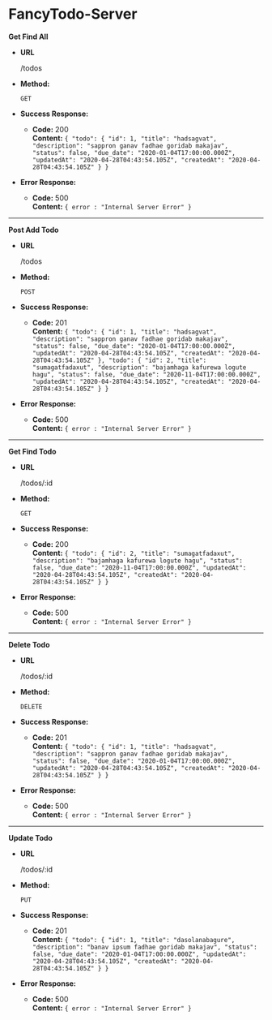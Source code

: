 # FancyTodo-Server

**Get Find All**

* **URL**

  /todos

* **Method:**

  `GET`

* **Success Response:**

  * **Code:** 200 <br />
    **Content:** `{
        "todo": {
        "id": 1,
        "title": "hadsagvat",
        "description": "sappron ganav fadhae goridab makajav",
        "status": false,
        "due_date": "2020-01-04T17:00:00.000Z",
        "updatedAt": "2020-04-28T04:43:54.105Z",
        "createdAt": "2020-04-28T04:43:54.105Z"
        }
    }`
 
* **Error Response:**

  * **Code:** 500 <br />
    **Content:** `{ error : "Internal Server Error" }`

----

**Post Add Todo**

* **URL**

  /todos

* **Method:**

  `POST`

* **Success Response:**

  * **Code:** 201 <br />
    **Content:** `{
        "todo": {
        "id": 1,
        "title": "hadsagvat",
        "description": "sappron ganav fadhae goridab makajav",
        "status": false,
        "due_date": "2020-01-04T17:00:00.000Z",
        "updatedAt": "2020-04-28T04:43:54.105Z",
        "createdAt": "2020-04-28T04:43:54.105Z"
        },
        "todo": {
        "id": 2,
        "title": "sumagatfadaxut",
        "description": "bajamhaga kafurewa logute hagu",
        "status": false,
        "due_date": "2020-11-04T17:00:00.000Z",
        "updatedAt": "2020-04-28T04:43:54.105Z",
        "createdAt": "2020-04-28T04:43:54.105Z"
        }
    }`
 
* **Error Response:**

  * **Code:** 500 <br />
    **Content:** `{ error : "Internal Server Error" }`

----

**Get Find Todo**

* **URL**

  /todos/:id

* **Method:**

  `GET`

* **Success Response:**

  * **Code:** 200 <br />
    **Content:** `{
        "todo": {
        "id": 2,
        "title": "sumagatfadaxut",
        "description": "bajamhaga kafurewa logute hagu",
        "status": false,
        "due_date": "2020-11-04T17:00:00.000Z",
        "updatedAt": "2020-04-28T04:43:54.105Z",
        "createdAt": "2020-04-28T04:43:54.105Z"
        }
    }`
 
* **Error Response:**

  * **Code:** 500 <br />
    **Content:** `{ error : "Internal Server Error" }`

----

**Delete Todo**

* **URL**

  /todos/:id

* **Method:**

  `DELETE`

* **Success Response:**

  * **Code:** 201 <br />
    **Content:** `{
        "todo": {
        "id": 1,
        "title": "hadsagvat",
        "description": "sappron ganav fadhae goridab makajav",
        "status": false,
        "due_date": "2020-01-04T17:00:00.000Z",
        "updatedAt": "2020-04-28T04:43:54.105Z",
        "createdAt": "2020-04-28T04:43:54.105Z"
        }
    }`
 
* **Error Response:**

  * **Code:** 500 <br />
    **Content:** `{ error : "Internal Server Error" }`

----

**Update Todo**

* **URL**

  /todos/:id

* **Method:**

  `PUT`

* **Success Response:**

  * **Code:** 201 <br />
    **Content:** `{
        "todo": {
        "id": 1,
        "title": "dasolanabagure",
        "description": "banav ipsum fadhae goridab makajav",
        "status": false,
        "due_date": "2020-01-04T17:00:00.000Z",
        "updatedAt": "2020-04-28T04:43:54.105Z",
        "createdAt": "2020-04-28T04:43:54.105Z"
        }
    }`
 
* **Error Response:**

  * **Code:** 500 <br />
    **Content:** `{ error : "Internal Server Error" }`